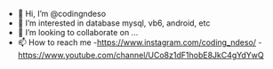 - 👋 Hi, I’m @codingndeso
- 👀 I’m interested in database mysql, vb6, android, etc
- 💞️ I’m looking to collaborate on ...
- 📫 How to reach me
     -https://www.instagram.com/coding_ndeso/
     -https://www.youtube.com/channel/UCo8z1dF1hobE8JkC4gYdYwQ

<!---
codingndeso/codingndeso is a ✨ special ✨ repository because its `README.md` (this file) appears on your GitHub profile.
You can click the Preview link to take a look at your changes.
--->
